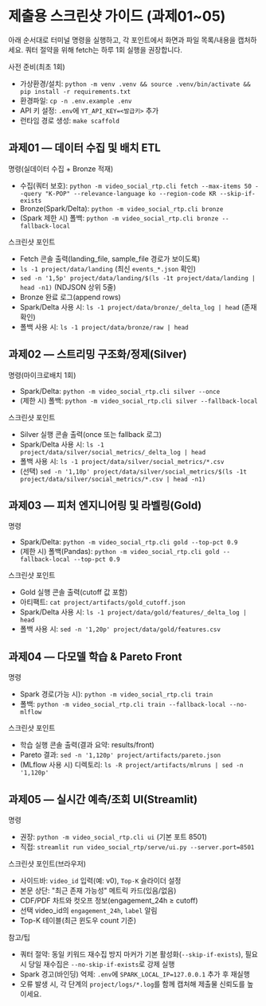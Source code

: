 # 제출용 스크린샷 가이드 (과제01~05)

아래 순서대로 터미널 명령을 실행하고, 각 포인트에서 화면과 파일 목록/내용을 캡처하세요. 쿼터 절약을 위해 fetch는 하루 1회 실행을 권장합니다.

사전 준비(최초 1회)
- 가상환경/설치: `python -m venv .venv && source .venv/bin/activate && pip install -r requirements.txt`
- 환경파일: `cp -n .env.example .env`
- API 키 설정: `.env`에 `YT_API_KEY=<발급키>` 추가
- 런타임 경로 생성: `make scaffold`

## 과제01 — 데이터 수집 및 배치 ETL
명령(실데이터 수집 + Bronze 적재)
- 수집(쿼터 보호): `python -m video_social_rtp.cli fetch --max-items 50 --query "K-POP" --relevance-language ko --region-code KR --skip-if-exists`
- Bronze(Spark/Delta): `python -m video_social_rtp.cli bronze`
- (Spark 제한 시) 폴백: `python -m video_social_rtp.cli bronze --fallback-local`

스크린샷 포인트
- Fetch 콘솔 출력(landing_file, sample_file 경로가 보이도록)
- `ls -1 project/data/landing` (최신 `events_*.json` 확인)
- `sed -n '1,5p' project/data/landing/$(ls -1t project/data/landing | head -n1)` (NDJSON 상위 5줄)
- Bronze 완료 로그(append rows)
- Spark/Delta 사용 시: `ls -1 project/data/bronze/_delta_log | head` (존재 확인)
- 폴백 사용 시: `ls -1 project/data/bronze/raw | head`

## 과제02 — 스트리밍 구조화/정제(Silver)
명령(마이크로배치 1회)
- Spark/Delta: `python -m video_social_rtp.cli silver --once`
- (제한 시) 폴백: `python -m video_social_rtp.cli silver --fallback-local`

스크린샷 포인트
- Silver 실행 콘솔 출력(once 또는 fallback 로그)
- Spark/Delta 사용 시: `ls -1 project/data/silver/social_metrics/_delta_log | head`
- 폴백 사용 시: `ls -1 project/data/silver/social_metrics/*.csv`
- (선택) `sed -n '1,10p' project/data/silver/social_metrics/$(ls -1t project/data/silver/social_metrics/*.csv | head -n1)`

## 과제03 — 피처 엔지니어링 및 라벨링(Gold)
명령
- Spark/Delta: `python -m video_social_rtp.cli gold --top-pct 0.9`
- (제한 시) 폴백(Pandas): `python -m video_social_rtp.cli gold --fallback-local --top-pct 0.9`

스크린샷 포인트
- Gold 실행 콘솔 출력(cutoff 값 포함)
- 아티팩트: `cat project/artifacts/gold_cutoff.json`
- Spark/Delta 사용 시: `ls -1 project/data/gold/features/_delta_log | head`
- 폴백 사용 시: `sed -n '1,20p' project/data/gold/features.csv`

## 과제04 — 다모델 학습 & Pareto Front
명령
- Spark 경로(가능 시): `python -m video_social_rtp.cli train`
- 폴백: `python -m video_social_rtp.cli train --fallback-local --no-mlflow`

스크린샷 포인트
- 학습 실행 콘솔 출력(결과 요약: results/front)
- Pareto 결과: `sed -n '1,120p' project/artifacts/pareto.json`
- (MLflow 사용 시) 디렉토리: `ls -R project/artifacts/mlruns | sed -n '1,120p'`

## 과제05 — 실시간 예측/조회 UI(Streamlit)
명령
- 권장: `python -m video_social_rtp.cli ui` (기본 포트 8501)
- 직접: `streamlit run video_social_rtp/serve/ui.py --server.port=8501`

스크린샷 포인트(브라우저)
- 사이드바: `video_id` 입력(예: v0), `Top-K` 슬라이더 설정
- 본문 상단: "최근 존재 가능성" 메트릭 카드(있음/없음)
- CDF/PDF 차트와 컷오프 정보(engagement_24h ≥ cutoff)
- 선택 video_id의 `engagement_24h`, `label` 알림
- Top-K 테이블(최근 윈도우 count 기준)

참고/팁
- 쿼터 절약: 동일 키워드 재수집 방지 마커가 기본 활성화(`--skip-if-exists`), 필요 시 당일 재수집은 `--no-skip-if-exists`로 강제 실행
- Spark 경고(바인딩) 억제: `.env`에 `SPARK_LOCAL_IP=127.0.0.1` 추가 후 재실행
- 오류 발생 시, 각 단계의 `project/logs/*.log`를 함께 캡처해 제출물 신뢰도를 높이세요.

